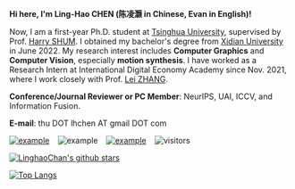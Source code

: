  <!-- **If you need to deploy our research work or seek interns, please reach out to me via thu DOT lhchen AT gmail DOT com.**-->

**Hi here, I'm Ling-Hao CHEN (陈凌灏 in Chinese, Evan in English)!**

Now, I am a first-year Ph.D. student at [Tsinghua University](https://www.tsinghua.edu.cn/), supervised by Prof. [Harry SHUM](https://www.microsoft.com/en-us/research/people/hshum/). I obtained my bachelor's degree from [Xidian University](https://www.xidian.edu.cn/) in June 2022. My research interest includes **Computer Graphics** and **Computer Vision**, especially **motion synthesis**. I have worked as a Research Intern at International Digital Economy Academy since Nov. 2021, where I work closely with Prof. [Lei ZHANG](https://www.leizhang.org/).

**Conference/Journal Reviewer or PC Member**: NeurIPS, UAI, ICCV, and Information Fusion.

**E-mail**: thu DOT lhchen AT gmail DOT com

[![example](https://img.shields.io/badge/ZhiHu-EvanCHEN-blue.svg)](https://www.zhihu.com/people/hao-55-16)  &ensp; ![example](https://img.shields.io/badge/Wechat-ZEROHAO-green.svg)  &ensp; [![example](https://img.shields.io/badge/HomePage-lhchen-red.svg)](https://lhchen.top)  &ensp; ![visitors](https://visitor-badge.laobi.icu/badge?page_id=linghaochan.linghaochan)


[![LinghaoChan's github stars](https://github-readme-stats.vercel.app/api?username=LinghaoChan&theme=material-palenight&count_private=true&hide=contribs)](https://github.com/LinghaoChan)

[![Top Langs](https://github-readme-stats.vercel.app/api/top-langs/?username=LinghaoChan&theme=material-palenight&hide=Jupyter&layout=compact)](https://github.com/LinghaoChan)

